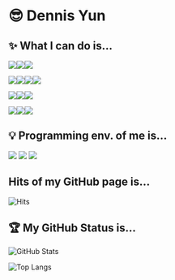 # 😎 Dennis Yun

## ✨ What I can do is...
<img src="https://img.shields.io/badge/Python-3776AB?style=flat&logo=Python&logoColor=white"/><img src="https://img.shields.io/badge/Golang-00ADD8?style=flat&logo=Go&logoColor=white"/><img src="https://img.shields.io/badge/C-A8B9CC?style=flat&logo=C&logoColor=white"/>

<img src="https://img.shields.io/badge/Node.js-339933?style=flat&logo=Node.js&logoColor=white"/><img src="https://img.shields.io/badge/CS-512BD4?style=flat&logo=.net&logoColor=white"/><img src="https://img.shields.io/badge/Rust-000000?style=flat&logo=Rust&logoColor=white"/><img src="https://img.shields.io/badge/Git-F05032?style=flat&logo=Git&logoColor=white"/>

<img src="https://img.shields.io/badge/HTML-E34F26?style=flat&logo=HTML5&logoColor=white"/><img src="https://img.shields.io/badge/CSS-1572B6?style=flat&logo=CSS3&logoColor=white"/><img src="https://img.shields.io/badge/JavaScript-F7DF1E?style=flat&logo=JavaScript&logoColor=white"/>

<img src="https://img.shields.io/badge/Pug-A86454?style=flat&logo=Pug&logoColor=white"/><img src="https://img.shields.io/badge/Scss-CC6699?style=flat&logo=Sass&logoColor=white"/><img src="https://img.shields.io/badge/TypeScript-3178C6?style=flat&logo=Typescript&logoColor=white"/>

## 💡 Programming env. of me is...
<img src="https://img.shields.io/badge/Editor-vscode-blue" />

<img src="https://img.shields.io/badge/Operating%20System-Windows10%20Home-green" />

<img src="https://img.shields.io/badge/Theme-One%20Dark%20Pro%20Flat-lightgrey" />

## Hits of my GitHub page is...

![Hits](https://hits.seeyoufarm.com/api/count/incr/badge.svg?url=https%3A%2F%2Fgithub.com%2FDennisYun%2F&count_bg=%233DC8C1&title_bg=%23555555&icon=&icon_color=%23E7E7E7&title=hits&edge_flat=false)

## 🏆 My GitHub Status is...
![GitHub Stats](https://github-readme-stats.vercel.app/api?username=DennisYun&show_icons=true)

![Top Langs](https://github-readme-stats.vercel.app/api/top-langs/?username=DennisYun&layout=compact)
